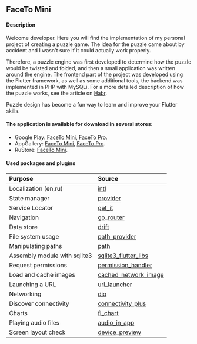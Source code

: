 ## FaceTo Mini

#### Description

Welcome developer. 
Here you will find the implementation of my personal project of creating a puzzle game. The idea for the puzzle came about by accident and I wasn't sure if it could actually work properly. 

Therefore, a puzzle engine was first developed to determine how the puzzle would be twisted and folded, and then a small application was written around the engine. The frontend part of the project was developed using the Flutter framework, as well as some additional tools, the backend was implemented in PHP with MySQLi. For a more detailed description of how the puzzle works, see the article on [Habr](https://habr.com/ru/articles/598995/).

 Puzzle design has become a fun way to learn and improve your Flutter skills. 

#### The application is available for download in several stores:
- Google Play: [FaceTo Mini](https://play.google.com/store/apps/details?id=com.faceto.mini.facetomini&hl=ru), [FaceTo Pro](https://play.google.com/store/apps/details?id=com.faceto.app.faceto&hl=ru).
- AppGallery: [FaceTo Mini](https://appgallery.huawei.com/app/C104966675), [FaceTo Pro](https://appgallery.huawei.com/app/C104966641).
- RuStore: [FaceTo Mini](https://apps.rustore.ru/app/com.faceto.mini.facetomini.huawei).

#### Used packages and plugins

| Purpose                 | Source                                                                               |
| :--------------------------- | :------------------------------------------------------------------------------ |
| Localization (en,ru)         | [intl](https://pub.dev/packages/intl)                                           |
| State manager                | [provider](https://pub.dev/packages/provider)                                   |
| Service Locator              | [get_it](https://pub.dev/packages/get_it)                                       |
| Navigation                   | [go_router](https://pub.dev/packages/go_router)                                 |
| Data store                   | [drift](https://pub.dev/packages/flutter_secure_storage)                        |
| File system usage            | [path_provider](https://pub.dev/packages/path_provider)                         |
| Manipulating paths           | [path](https://pub.dev/packages/path)                                           |
| Assembly module with sqlite3 | [sqlite3_flutter_libs](https://pub.dev/packages/sqlite3_flutter_libs)           |
| Request permissions          | [permission_handler](https://pub.dev/packages/sqlite3_flutter_libs)             |
| Load and cache images        | [cached_network_image](https://pub.dev/packages/cached_network_image)           |
| Launching a URL              | [url_launcher](https://pub.dev/packages/url_launcher)                           |
| Networking                   | [dio](https://pub.dev/packages/dio)                                             |
| Discover connectivity        | [connectivity_plus](https://pub.dev/packages/connectivity_plus)                 |
| Charts                       | [fl_chart](https://pub.dev/packages/fl_chart)                                   |
| Playing audio files          | [audio_in_app](https://pub.dev/packages/audio_in_app)                           |
| Screen layout check          | [device_preview](https://pub.dev/packages/device_preview)                       |
